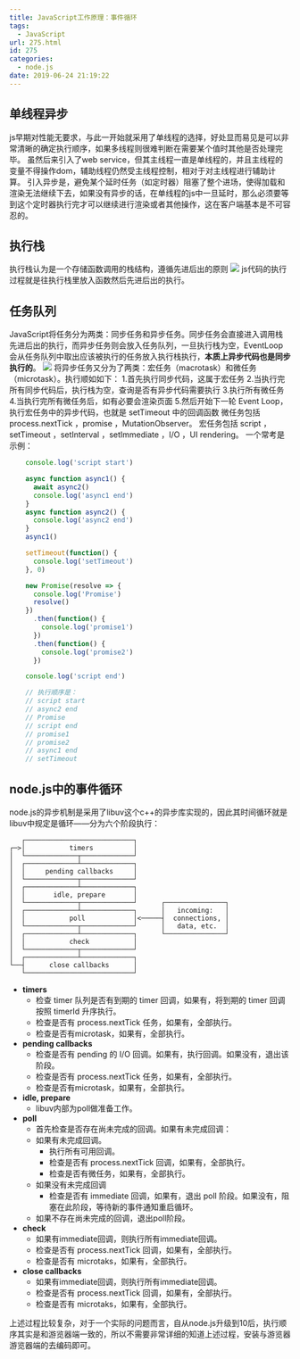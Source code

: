 ```yaml
---
title: JavaScript工作原理：事件循环
tags:
  - JavaScript
url: 275.html
id: 275
categories:
  - node.js
date: 2019-06-24 21:19:22
---
```


单线程异步
-----

js早期对性能无要求，与此一开始就采用了单线程的选择，好处显而易见是可以非常清晰的确定执行顺序，如果多线程则很难判断在需要某个值时其他是否处理完毕。 虽然后来引入了web service，但其主线程一直是单线程的，并且主线程的变量不得操作dom，辅助线程仍然受主线程控制，相对于对主线程进行辅助计算。 引入异步是，避免某个延时任务（如定时器）阻塞了整个进场，使得加载和渲染无法继续下去，如果没有异步的话，在单线程的js中一旦延时，那么必须要等到这个定时器执行完才可以继续进行渲染或者其他操作，这在客户端基本是不可容忍的。

执行栈
---

执行栈认为是一个存储函数调用的栈结构，遵循先进后出的原则 ![](http://img.bugzhang.com/1670d2d20ead32ec.gif) js代码的执行过程就是往执行栈里放入函数然后先进后出的执行。

任务队列
----

JavaScript将任务分为两类：同步任务和异步任务。同步任务会直接进入调用栈先进后出的执行，而异步任务则会放入任务队列，一旦执行栈为空，EventLoop会从任务队列中取出应该被执行的任务放入执行栈执行，**本质上异步代码也是同步执行的**。 ![](http://img.bugzhang.com/16740fa4cd9c6937.webp) 将异步任务又分为了两类：宏任务（macrotask）和微任务（microtask）。执行顺如如下： 1.首先执行同步代码，这属于宏任务 2.当执行完所有同步代码后，执行栈为空，查询是否有异步代码需要执行 3.执行所有微任务 4.当执行完所有微任务后，如有必要会渲染页面 5.然后开始下一轮 Event Loop，执行宏任务中的异步代码，也就是 setTimeout 中的回调函数 微任务包括 process.nextTick ，promise ，MutationObserver。 宏任务包括 script ， setTimeout ，setInterval ，setImmediate ，I/O ，UI rendering。 一个常考是示例：
```js
    console.log('script start')

    async function async1() {
      await async2()
      console.log('async1 end')
    }
    async function async2() {
      console.log('async2 end')
    }
    async1()

    setTimeout(function() {
      console.log('setTimeout')
    }, 0)

    new Promise(resolve => {
      console.log('Promise')
      resolve()
    })
      .then(function() {
        console.log('promise1')
      })
      .then(function() {
        console.log('promise2')
      })

    console.log('script end')

    // 执行顺序是：
    // script start
    // async2 end
    // Promise
    // script end
    // promise1
    // promise2
    // async1 end
    // setTimeout
```

node.js中的事件循环
-------------

node.js的异步机制是采用了libuv这个c++的异步库实现的，因此其时间循环就是libuv中规定是循环——分为六个阶段执行：

       ┌───────────────────────────┐
    ┌─>│           timers          │
    │  └─────────────┬─────────────┘
    │  ┌─────────────┴─────────────┐
    │  │     pending callbacks     │
    │  └─────────────┬─────────────┘
    │  ┌─────────────┴─────────────┐
    │  │       idle, prepare       │
    │  └─────────────┬─────────────┘      ┌───────────────┐
    │  ┌─────────────┴─────────────┐      │   incoming:   │
    │  │           poll            │<─────┤  connections, │
    │  └─────────────┬─────────────┘      │   data, etc.  │
    │  ┌─────────────┴─────────────┐      └───────────────┘
    │  │           check           │
    │  └─────────────┬─────────────┘
    │  ┌─────────────┴─────────────┐
    └──┤      close callbacks      │
       └───────────────────────────┘


*   **timers**
    *   检查 timer 队列是否有到期的 timer 回调，如果有，将到期的 timer 回调按照 timerId 升序执行。
    *   检查是否有 process.nextTick 任务，如果有，全部执行。
    *   检查是否有microtask，如果有，全部执行。
*   **pending callbacks**
    *   检查是否有 pending 的 I/O 回调。如果有，执行回调。如果没有，退出该阶段。
    *   检查是否有 process.nextTick 任务，如果有，全部执行。
    *   检查是否有microtask，如果有，全部执行。
*   **idle, prepare**
    *   libuv内部为poll做准备工作。
*   **poll**
    *   首先检查是否存在尚未完成的回调。如果有未完成回调：
    *   如果有未完成回调。
        *   执行所有可用回调。
        *   检查是否有 process.nextTick 回调，如果有，全部执行。
        *   检查是否有微任务，如果有，全部执行。
    *   如果没有未完成回调
        *   检查是否有 immediate 回调，如果有，退出 poll 阶段。如果没有，阻塞在此阶段，等待新的事件通知重启循环。
    *   如果不存在尚未完成的回调，退出poll阶段。
*   **check**
    *   如果有immediate回调，则执行所有immediate回调。
    *   检查是否有 process.nextTick 回调，如果有，全部执行。
    *   检查是否有 microtaks，如果有，全部执行。
*   **close callbacks**
    *   如果有immediate回调，则执行所有immediate回调。
    *   检查是否有 process.nextTick 回调，如果有，全部执行。
    *   检查是否有 microtaks，如果有，全部执行。

上述过程比较复杂，对于一个实际的问题而言，自从node.js升级到10后，执行顺序其实是和游览器端一致的，所以不需要非常详细的知道上述过程，安装与游览器游览器端的去编码即可。